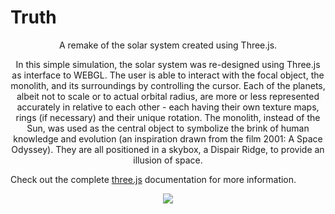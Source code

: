 # Truth
<p align="center">
A remake of the solar system created using Three.js. 
<p align="center">
In this simple simulation, the solar system was re-designed using Three.js as interface to WEBGL. The user is able to interact with the focal object, the monolith, and its surroundings by controlling the cursor. Each of the planets, albeit not to scale or to actual orbital radius, are more or less represented accurately in relative to each other - each having their own texture maps, rings (if necessary) and their unique rotation. The monolith, instead of the Sun, was used as the central object to symbolize the brink of human knowledge and evolution (an inspiration drawn from the film 2001: A Space Odyssey). They are all positioned in a skybox, a Dispair Ridge, to provide an illusion of space. 

Check out the complete [three.js](https://https://threejs.org/) documentation for more information.

<p align="center">
<img src="https://i.imgur.com/3JERJPE.png"/>
  </p>
</p>
